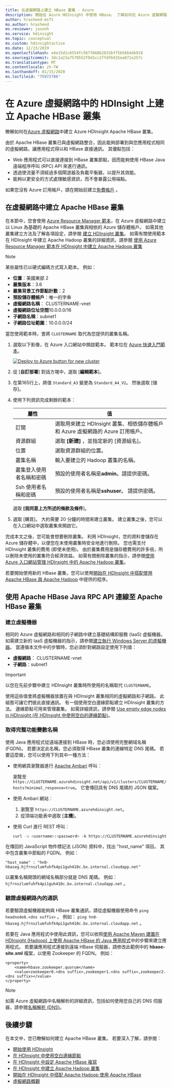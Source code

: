 ```yaml
---
title: 在虛擬網路上建立 HBase 叢集 - Azure
description: 開始在 Azure HDInsight 中使用 HBase。 了解如何在 Azure 虛擬網路上建立 HDInsight HBase 叢集。
author: hrasheed-msft
ms.author: hrasheed
ms.reviewer: jasonh
ms.service: hdinsight
ms.topic: conceptual
ms.custom: hdinsightactive
ms.date: 12/23/2019
ms.openlocfilehash: e4e15d1c6554fc567f668b2033bff5b5664db918
ms.sourcegitcommit: 3dc1a23a7570552f0d1cc2ffdfb915ea871e257c
ms.translationtype: MT
ms.contentlocale: zh-TW
ms.lasthandoff: 01/15/2020
ms.locfileid: "75972786"
---
```

# <a name="create-apache-hbase-clusters-on-hdinsight-in-azure-virtual-network"></a>在 Azure 虛擬網路中的 HDInsight 上建立 Apache HBase 叢集

瞭解如何在[Azure 虛擬網路](https://azure.microsoft.com/services/virtual-network/)中建立 Azure HDInsight Apache HBase 叢集。

由於 Apache HBase 叢集已與虛擬網路整合，因此能夠部署到與您應用程式相同的虛擬網路，讓應用程式得以和 HBase 直接通訊。 其優點包括：

* Web 應用程式可以直接連接到 HBase 叢集節點，因而能夠使用 HBase Java 遠端程序呼叫 (RPC) API 來進行通訊。
* 透過使流量不須經過多個閘道器及負載平衡器，以提升其效能。
* 能夠以更安全的方式處理敏感資訊，而不會暴露公用端點。

如果您沒有 Azure 訂用帳戶，請在開始前建立[免費帳戶](https://azure.microsoft.com/free/?WT.mc_id=A261C142F) 。

## <a name="create-apache-hbase-cluster-into-virtual-network"></a>在虛擬網路中建立 Apache HBase 叢集

在本節中，您會使用 [Azure Resource Manager 範本](../../azure-resource-manager/templates/deploy-powershell.md)，在 Azure 虛擬網路中建立以 Linux 為基礎的 Apache HBase 叢集與相依的 Azure 儲存體帳戶。 如需其他叢集建立方法及了解各項設定，請參閱 [建立 HDInsight 叢集](../hdinsight-hadoop-provision-linux-clusters.md)。 如需有關使用範本在 HDInsight 中建立 Apache Hadoop 叢集的詳細資訊，請參閱 [使用 Azure Resource Manager 範本在 HDInsight 中建立 Apache Hadoop 叢集](../hdinsight-hadoop-create-linux-clusters-arm-templates.md)

> [!NOTE]  
> 某些屬性已以硬式編碼方式寫入範本。 例如：
>
> * **位置**：美國東部 2
> * **叢集版本**：3.6
> * **叢集背景工作節點計數**：2
> * **預設儲存體帳戶**：唯一的字串
> * **虛擬網路名稱**： CLUSTERNAME-vnet
> * **虛擬網路位址空間**10.0.0.0/16
> * **子網路名稱**：subnet1
> * **子網路位址範圍**：10.0.0.0/24
>
> 當您使用範本時，會將 `CLUSTERNAME` 取代為您提供的叢集名稱。

1. 選取以下影像，在 Azure 入口網站中開啟範本。 範本位在 [Azure 快速入門範本](https://azure.microsoft.com/resources/templates/101-hdinsight-hbase-linux-vnet/)。

    <a href="https://portal.azure.com/#create/Microsoft.Template/uri/https%3A%2F%2Fraw.githubusercontent.com%2FAzure%2Fazure-quickstart-templates%2Fmaster%2F101-hdinsight-hbase-linux-vnet%2Fazuredeploy.json" target="_blank"><img src="./media/apache-hbase-provision-vnet/hdi-deploy-to-azure1.png" alt="Deploy to Azure button for new cluster"></a>

1. 從 [**自訂部署**] 對話方塊中，選取 [**編輯範本**]。

1. 在第165行上，將值 `Standard_A3` 變更為 `Standard_A4_V2`。 然後選取 [儲存]。

1. 使用下列資訊完成剩餘的範本：

    |屬性 |值 |
    |---|---|
    |訂閱|選取用來建立 HDInsight 叢集、相依儲存體帳戶和 Azure 虛擬網路的 Azure 訂用帳戶。|
    資源群組|選取 **[新建]** ，並指定新的 [資源組名]。|
    |位置|選取資源群組的位置。|
    |叢集名稱|輸入要建立的 Hadoop 叢集的名稱。|
    |叢集登入使用者名稱和密碼|預設的使用者名稱是**admin**。請提供密碼。|
    |Ssh 使用者名稱和密碼|預設的使用者名稱是**sshuser**。  請提供密碼。|

    選取 **[我同意上方所述的條款及條件**]。

1. 選取 [購買]。 大約需要 20 分鐘的時間來建立叢集。 建立叢集之後，您可以在入口網站中選取叢集來開啟它。

完成本文之後，您可能會想要刪除叢集。 利用 HDInsight，您的資料會儲存在 Azure 儲存體中，以便您在未使用叢集時安全地進行刪除。 您也需支付 HDInsight 叢集的費用 (即使未使用)。 由於叢集費用是儲存體費用的許多倍，所以刪除未使用的叢集符合經濟效益。 如需有關刪除叢集的指示，請參閱[使用 Azure 入口網站管理 HDInsight 中的 Apache Hadoop 叢集](../hdinsight-administer-use-portal-linux.md#delete-clusters)。

若要開始使用新的 HBase 叢集，您可以使用[開始在 HDInsight 中搭配使用 Apache HBase 與 Apache Hadoop](./apache-hbase-tutorial-get-started-linux.md) 中提供的程序。

## <a name="connect-to-the-apache-hbase-cluster-using-apache-hbase-java-rpc-apis"></a>使用 Apache HBase Java RPC API 連線至 Apache HBase 叢集

### <a name="create-a-virtual-machine"></a>建立虛擬機器

相同的 Azure 虛擬網路和相同的子網路中建立基礎結構即服務 (IaaS) 虛擬機器。 如需建立新的 IaaS 虛擬機器的指示，請參閱[建立執行 Windows Server 的虛擬機器](../../virtual-machines/windows/quick-create-portal.md)。 當遵循本文件中的步驟時，您必須針對網路設定使用下列值：

* **虛擬網路**： CLUSTERNAME-vnet
* **子網路**：subnet1

> [!IMPORTANT]  
> 以您在先前步驟中建立 HDInsight 叢集時所使用的名稱取代 `CLUSTERNAME`。

使用這些值會將虛擬機器放置在與 HDInsight 叢集相同的虛擬網路和子網路。 此組態可讓它們彼此直接通訊。 有一個使用空白邊緣節點建立 HDInsight 叢集的方法。 邊緣節點可用來管理叢集。  如需詳細資訊，請參閱 [Use empty edge nodes in HDInsight (在 HDInsight 中使用空白的邊緣節點)](../hdinsight-apps-use-edge-node.md)。

### <a name="obtain-fully-qualified-domain-name"></a>取得完整功能變數名稱

使用 Java 應用程式從遠端連接到 HBase 時，您必須使用完整網域名稱 (FQDN)。 若要決定此名稱，您必須取得 HBase 叢集的連線特定 DNS 尾碼。 若要這麼做，您可以使用下列其中一種方法：

* 使用網頁瀏覽器進行 [Apache Ambari](https://ambari.apache.org/) 呼叫︰

    瀏覽至 `https://CLUSTERNAME.azurehdinsight.net/api/v1/clusters/CLUSTERNAME/hosts?minimal_response=true`。 它會傳回具有 DNS 尾碼的 JSON 檔案。

* 使用 Ambari 網站︰

    1. 瀏覽至 `https://CLUSTERNAME.azurehdinsight.net`。
    2. 從頂端功能表中選取 [**主機**]。

* 使用 Curl 進行 REST 呼叫︰

    ```bash
    curl -u <username>:<password> -k https://CLUSTERNAME.azurehdinsight.net/ambari/api/v1/clusters/CLUSTERNAME.azurehdinsight.net/services/hbase/components/hbrest
    ```

在傳回的 JavaScript 物件標記法 (JSON) 資料中，找出 "host_name" 項目。 其中包含叢集中節點的 FQDN。 例如：

```
"host_name" : "hn0-hbaseg.hjfrnszlumfuhfk4pi1guh410c.bx.internal.cloudapp.net"
```

以叢集名稱開頭的網域名稱部分就是 DNS 尾碼。 例如： `hjfrnszlumfuhfk4pi1guh410c.bx.internal.cloudapp.net` 。

<!--
3.    Change the primary DNS suffix configuration of the virtual machine. This enables the virtual machine to automatically resolve the host name of the HBase cluster without explicit specification of the suffix. For example, the *workernode0* host name will be correctly resolved to workernode0 of the HBase cluster.

    To make the configuration change:

    1. RDP into the virtual machine.
    2. Open **Local Group Policy Editor**. The executable is gpedit.msc.
    3. Expand **Computer Configuration**, expand **Administrative Templates**, expand **Network**, and then click **DNS Client**.
    - Set **Primary DNS Suffix** to the value obtained in step 2:

        ![hdinsight.hbase.primary.dns.suffix](./media/apache-hbase-provision-vnet/hdi-primary-dns-suffix.png)
    4. Click **OK**.
    5. Reboot the virtual machine.
-->

### <a name="verify-communication-inside-virtual-network"></a>驗證虛擬網路內的通訊

若要驗證虛擬機器能夠與 HBase 叢集通訊，請從虛擬機器使用命令 `ping headnode0.<dns suffix>` 。 例如： `ping hn0-hbaseg.hjfrnszlumfuhfk4pi1guh410c.bx.internal.cloudapp.net` 。

若要在 Java 應用程式中使用此資訊，您可以依照[使用 Apache Maven 建置在 HDInsight (Hadoop) 上使用 Apache HBase 的 Java 應用程式](./apache-hbase-build-java-maven-linux.md)中的步驟來建立應用程式。 若要讓應用程式連接到遠端 HBase 伺服器，請修改此範例中的 **hbase-site.xml** 檔案，以使用 Zookeeper 的 FQDN。 例如：

    <property>
        <name>hbase.zookeeper.quorum</name>
        <value>zookeeper0.<dns suffix>,zookeeper1.<dns suffix>,zookeeper2.<dns suffix></value>
    </property>

> [!NOTE]  
> 如需 Azure 虛擬網路中名稱解析的詳細資訊，包括如何使用您自己的 DNS 伺服器，請參閱[名稱解析 (DNS)](../../virtual-network/virtual-networks-name-resolution-for-vms-and-role-instances.md)。

## <a name="next-steps"></a>後續步驟

在本文中，您已瞭解如何建立 Apache HBase 叢集。 若要深入了解，請參閱：

* [開始使用 HDInsight](../hadoop/apache-hadoop-linux-tutorial-get-started.md)
* [在 HDInsight 中使用空白邊緣節點](../hdinsight-apps-use-edge-node.md)
* [在 HDInsight 中設定 Apache HBase 複寫](apache-hbase-replication.md)
* [在 HDInsight 中建立 Apache Hadoop 叢集](../hdinsight-hadoop-provision-linux-clusters.md)
* [開始在 HDInsight 中搭配 Apache Hadoop 使用 Apache HBase](./apache-hbase-tutorial-get-started-linux.md)
* [虛擬網路概觀](../../virtual-network/virtual-networks-overview.md)
